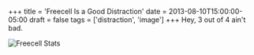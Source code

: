 +++
title = 'Freecell Is a Good Distraction'
date = 2013-08-10T15:00:00-05:00
draft = false
tags = ['distraction', 'image']
+++
Hey, 3 out of 4 ain't bad.

![Freecell Stats](/images/freecell_stats.jpg)
